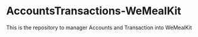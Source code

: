 # AccountsTransactions-WeMealKit
This is the repository to manager Accounts and Transaction into WeMealKit

